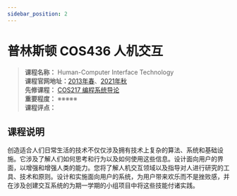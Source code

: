 ```yaml
---
sidebar_position: 2
---
```


# 普林斯顿 COS436 人机交互





>**课程名称：** Human-Computer Interface Technology      
**课程官网地址：**[2013年春](https://www.cs.princeton.edu/courses/archive/spring13/cos436/)、[2021年秋](https://www.cs.princeton.edu/courses/archive/fall01/cs436/)  
**先修课程：** [COS217 编程系统导论](https://hackway.org/docs/cs/sophomore/programming/cos217)      
**重要程度：** ※※※※※  
**课程评点：** 


## 课程说明
创造适合人们日常生活的技术不仅仅涉及拥有技术上复杂的算法、系统和基础设施。它涉及了解人们如何思考和行为以及如何使用这些信息。设计面向用户的界面，以增强和增强人类的能力。您将了解人机交互领域以及指导对人进行研究的工具、技术和原则。设计和实施面向用户的系统，为用户带来欢乐而不是挫败感，并在涉及创建交互系统的为期一学期的小组项目中将这些技能付诸实践。

<Comment></Comment>

